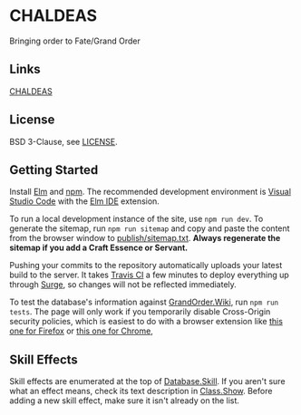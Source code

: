 # CHALDEAS
Bringing order to Fate/Grand Order

## Links
[CHALDEAS](https://chaldeas.surge.sh)

## License
BSD 3-Clause, see [LICENSE](https://github.com/jnbooth/chaldeas/blob/master/LICENSE).

## Getting Started
Install [Elm](https://guide.elm-lang.org/install.html) and [npm](https://www.npmjs.com/get-npm). The recommended development environment is [Visual Studio Code](code.visualstudio.com) with the [Elm IDE](https://marketplace.visualstudio.com/items/sbrink.elm) extension. 

To run a local development instance of the site, use `npm run dev`. To generate the sitemap, run `npm run sitemap` and copy and paste the content from the browser window to [publish/sitemap.txt](publish/sitemap.txt). **Always regenerate the sitemap if you add a Craft Essence or Servant.**

Pushing your commits to the repository automatically uploads your latest build to the server. It takes [Travis CI](https://travis-ci.com/) a few minutes to deploy everything up through [Surge](surgee.sh), so changes will not be reflected immediately.

To test the database's information against [GrandOrder.Wiki](https://grandorder.wiki), run `npm run tests`. The page will only work if you temporarily disable Cross-Origin security policies, which is easiest to do with a browser extension like [this one for Firefox](https://addons.mozilla.org/en-US/firefox/addon/cors-everywhere/) or [this one for Chrome](https://chrome.google.com/webstore/detail/allow-control-allow-origi/nlfbmbojpeacfghkpbjhddihlkkiljbi?hl=en),

## Skill Effects
Skill effects are enumerated at the top of [Database.Skill](src/Database/Skill.elm). If you aren't sure what an effect means, check its text description in [Class.Show](src/Class/Show.elm). Before adding a new skill effect, make sure it isn't already on the list.
